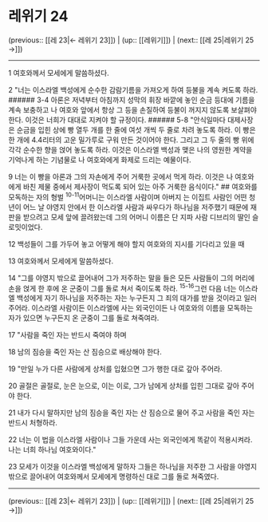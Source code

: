 # 레위기 24

(previous:: [[레 23|← 레위기 23]]) | (up:: [[레위기]]) | (next:: [[레 25|레위기 25 →]])

***




1 
여호와께서 모세에게 말씀하셨다. 



2 
"너는 이스라엘 백성에게 순수한 감람기름을 가져오게 하여 등불을 계속 켜도록 하라. ###### 3-4 아론은 저녁부터 아침까지 성막의 휘장 바깥에 놓인 순금 등대에 기름을 계속 보충하고 나 여호와 앞에서 항상 그 등을 손질하여 등불이 꺼지지 않도록 보살펴야 한다. 이것은 너희가 대대로 지켜야 할 규정이다. ###### 5-8 "안식일마다 대제사장은 순금을 입힌 상에 빵 열두 개를 한 줄에 여섯 개씩 두 줄로 차려 놓도록 하라. 이 빵은 한 개에 4.4리터의 고운 밀가루로 구워 만든 것이어야 한다. 그리고 그 두 줄의 빵 위에 각각 순수한 향을 얹어 놓도록 하라. 이것은 이스라엘 백성과 맺은 나의 영원한 계약을 기억나게 하는 기념물로 나 여호와에게 화제로 드리는 예물이다. 



9 
너는 이 빵을 아론과 그의 자손에게 주어 거룩한 곳에서 먹게 하라. 이것은 나 여호와에게 바친 제물 중에서 제사장이 먹도록 되어 있는 아주 거룩한 음식이다." ## 여호와를 모독하는 자의 형벌 <sup class="versenum">10-11</sup>어머니는 이스라엘 사람이며 아버지 는 이집트 사람인 어떤 청년이 어느 날 야영지 안에서 한 이스라엘 사람과 싸우다가 하나님을 저주했기 때문에 재판을 받으려고 모세 앞에 끌려왔는데 그의 어머니 이름은 단 지파 사람 디브리의 딸인 슬로밋이었다. 



12 
백성들이 그를 가두어 놓고 어떻게 해야 할지 여호와의 지시를 기다리고 있을 때 



13 
여호와께서 모세에게 말씀하셨다. 



14 
"그를 야영지 밖으로 끌어내어 그가 저주하는 말을 들은 모든 사람들이 그의 머리에 손을 얹게 한 후에 온 군중이 그를 돌로 쳐서 죽이도록 하라. <sup class="versenum">15-16</sup>그런 다음 너는 이스라엘 백성에게 자기 하나님을 저주하는 자는 누구든지 그 죄의 대가를 받을 것이라고 일러 주어라. 이스라엘 사람이든 이스라엘에 사는 외국인이든 나 여호와의 이름을 모독하는 자가 있으면 누구든지 온 군중이 그를 돌로 쳐죽여라. 



17 
"사람을 죽인 자는 반드시 죽여야 하며 



18 
남의 짐승을 죽인 자는 산 짐승으로 배상해야 한다. 



19 
"만일 누가 다른 사람에게 상처를 입혔으면 그가 행한 대로 갚아 주어라. 



20 
골절은 골절로, 눈은 눈으로, 이는 이로, 그가 남에게 상처를 입힌 그대로 갚아 주어야 한다. 



21 
내가 다시 말하지만 남의 짐승을 죽인 자는 산 짐승으로 물어 주고 사람을 죽인 자는 반드시 처형하라. 



22 
너는 이 법을 이스라엘 사람이나 그들 가운데 사는 외국인에게 똑같이 적용시켜라. 나는 너희 하나님 여호와이다." 



23 
모세가 이것을 이스라엘 백성에게 말하자 그들은 하나님을 저주한 그 사람을 야영지 밖으로 끌어내어 여호와께서 모세에게 명령하신 대로 그를 돌로 쳐죽였다.

***

(previous:: [[레 23|← 레위기 23]]) | (up:: [[레위기]]) | (next:: [[레 25|레위기 25 →]])
